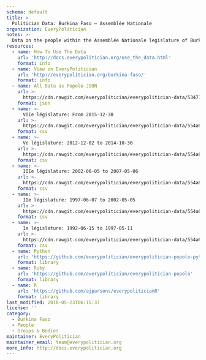 ```yaml
---
schema: default
title: >-
  Politician Data: Burkina Faso — Assemblée Nationale
organization: EveryPolitician
notes: >-
  Data on the people within the Assemblée Nationale legislature of Burkina Faso.
resources:
  - name: How To Use The Data
    url: 'http://docs.everypolitician.org/use_the_data.html'
    format: info
  - name: View on EveryPolitician
    url: 'http://everypolitician.org/burkina-faso/'
    format: info
  - name: All Data as Popolo JSON
    url: >-
      https://cdn.rawgit.com/everypolitician/everypolitician-data/534710906210323c8441b1b8f4b352afd5d04f68/data/Burkina_Faso/Assembly/ep-popolo-v1.0.json
    format: json
  - name: >-
      VIIe législature: From 2015-12-30
    url: >-
      https://cdn.rawgit.com/everypolitician/everypolitician-data/554a6cb306153130ac5558e4c015471d63e57cb7/data/Burkina_Faso/Assembly/term-7.csv
    format: csv
  - name: >-
      Ve législature: 2012-12-02 to 2014-10-30
    url: >-
      https://cdn.rawgit.com/everypolitician/everypolitician-data/554a6cb306153130ac5558e4c015471d63e57cb7/data/Burkina_Faso/Assembly/term-2012.csv
    format: csv
  - name: >-
      IIIe législature: 2002-06-05 to 2007-05-06
    url: >-
      https://cdn.rawgit.com/everypolitician/everypolitician-data/554a6cb306153130ac5558e4c015471d63e57cb7/data/Burkina_Faso/Assembly/term-3.csv
    format: csv
  - name: >-
      IIe législature: 1997-06-07 to 2002-05-05
    url: >-
      https://cdn.rawgit.com/everypolitician/everypolitician-data/554a6cb306153130ac5558e4c015471d63e57cb7/data/Burkina_Faso/Assembly/term-2.csv
    format: csv
  - name: >-
      Ie législature: 1992-06-15 to 1997-05-11
    url: >-
      https://cdn.rawgit.com/everypolitician/everypolitician-data/554a6cb306153130ac5558e4c015471d63e57cb7/data/Burkina_Faso/Assembly/term-1.csv
    format: csv
  - name: Python
    url: 'https://github.com/everypolitician/everypolitician-popolo-python'
    format: library
  - name: Ruby
    url: 'https://github.com/everypolitician/everypolitician-popolo'
    format: library
  - name: R
    url: 'https://github.com/ajparsons/everypoliticianR'
    format: library
last_modified: 2018-05-23T06:15:37
license: ''
category:
  - Burkina Faso
  - People
  - Groups & Bodies
maintainer: EveryPolitician
maintainer_email: team@everypolitician.org
more_info: http://docs.everypolitician.org
---
```

